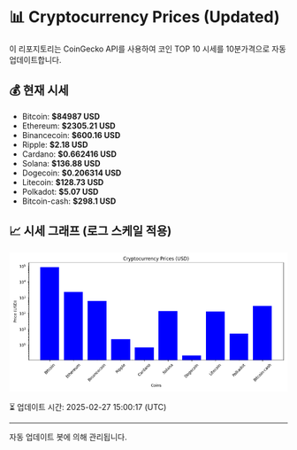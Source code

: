 
# 📊 Cryptocurrency Prices (Updated)

이 리포지토리는 CoinGecko API를 사용하여 코인 TOP 10 시세를 10분가격으로 자동 업데이트합니다.

## 💰 현재 시세
- Bitcoin: **$84987 USD**
- Ethereum: **$2305.21 USD**
- Binancecoin: **$600.16 USD**
- Ripple: **$2.18 USD**
- Cardano: **$0.662416 USD**
- Solana: **$136.88 USD**
- Dogecoin: **$0.206314 USD**
- Litecoin: **$128.73 USD**
- Polkadot: **$5.07 USD**
- Bitcoin-cash: **$298.1 USD**

## 📈 시세 그래프 (로그 스케일 적용)
![Crypto Prices](crypto_prices.png)

⏳ 업데이트 시간: 2025-02-27 15:00:17 (UTC)

---
자동 업데이트 봇에 의해 관리됩니다.
